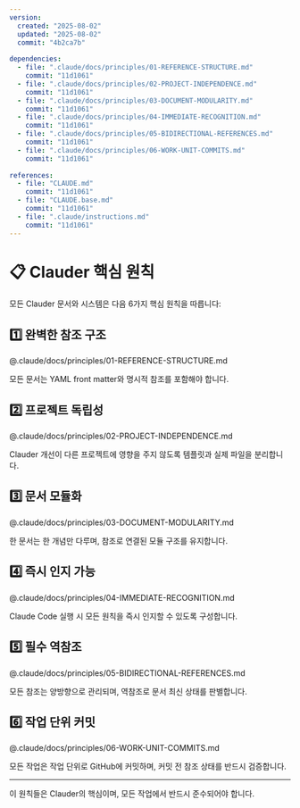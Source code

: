 ```yaml
---
version:
  created: "2025-08-02"
  updated: "2025-08-02"
  commit: "4b2ca7b"
  
dependencies:
  - file: ".claude/docs/principles/01-REFERENCE-STRUCTURE.md"
    commit: "11d1061"
  - file: ".claude/docs/principles/02-PROJECT-INDEPENDENCE.md"
    commit: "11d1061"
  - file: ".claude/docs/principles/03-DOCUMENT-MODULARITY.md"
    commit: "11d1061"
  - file: ".claude/docs/principles/04-IMMEDIATE-RECOGNITION.md"
    commit: "11d1061"
  - file: ".claude/docs/principles/05-BIDIRECTIONAL-REFERENCES.md"
    commit: "11d1061"
  - file: ".claude/docs/principles/06-WORK-UNIT-COMMITS.md"
    commit: "11d1061"
    
references:
  - file: "CLAUDE.md"
    commit: "11d1061"
  - file: "CLAUDE.base.md"
    commit: "11d1061"
  - file: ".claude/instructions.md"
    commit: "11d1061"
---
```


# 📋 Clauder 핵심 원칙

모든 Clauder 문서와 시스템은 다음 6가지 핵심 원칙을 따릅니다:

## 1️⃣ 완벽한 참조 구조
@.claude/docs/principles/01-REFERENCE-STRUCTURE.md

모든 문서는 YAML front matter와 명시적 참조를 포함해야 합니다.

## 2️⃣ 프로젝트 독립성
@.claude/docs/principles/02-PROJECT-INDEPENDENCE.md

Clauder 개선이 다른 프로젝트에 영향을 주지 않도록 템플릿과 실제 파일을 분리합니다.

## 3️⃣ 문서 모듈화
@.claude/docs/principles/03-DOCUMENT-MODULARITY.md

한 문서는 한 개념만 다루며, 참조로 연결된 모듈 구조를 유지합니다.

## 4️⃣ 즉시 인지 가능
@.claude/docs/principles/04-IMMEDIATE-RECOGNITION.md

Claude Code 실행 시 모든 원칙을 즉시 인지할 수 있도록 구성합니다.

## 5️⃣ 필수 역참조
@.claude/docs/principles/05-BIDIRECTIONAL-REFERENCES.md

모든 참조는 양방향으로 관리되며, 역참조로 문서 최신 상태를 판별합니다.

## 6️⃣ 작업 단위 커밋
@.claude/docs/principles/06-WORK-UNIT-COMMITS.md

모든 작업은 작업 단위로 GitHub에 커밋하며, 커밋 전 참조 상태를 반드시 검증합니다.

---

이 원칙들은 Clauder의 핵심이며, 모든 작업에서 반드시 준수되어야 합니다.